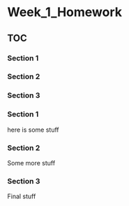 # Week_1_Homework

## TOC
### Section 1
### Section 2
### Section 3





### Section 1
here is some stuff


### Section 2
Some more stuff


### Section 3
Final stuff
